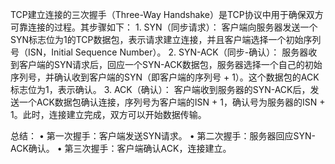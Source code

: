 TCP建立连接的三次握手（Three-Way Handshake）是TCP协议中用于确保双方可靠连接的过程。其步骤如下：
	1.	SYN（同步请求）：
	客户端向服务器发送一个SYN标志位为1的TCP数据包，表示请求建立连接，并且客户端选择一个初始序列号（ISN，Initial Sequence Number）。
	2.	SYN-ACK（同步-确认）：
	服务器收到客户端的SYN请求后，回应一个SYN-ACK数据包，服务器选择一个自己的初始序列号，并确认收到客户端的SYN（即客户端的序列号 + 1）。这个数据包的ACK标志位为1，表示确认。
	3.	ACK（确认）：
	客户端收到服务器的SYN-ACK后，发送一个ACK数据包确认连接，序列号为客户端的ISN + 1，确认号为服务器的ISN + 1。此时，连接建立完成，双方可以开始数据传输。

总结：
	•	第一次握手：客户端发送SYN请求。
	•	第二次握手：服务器回应SYN-ACK确认。
	•	第三次握手：客户端确认ACK，连接建立。